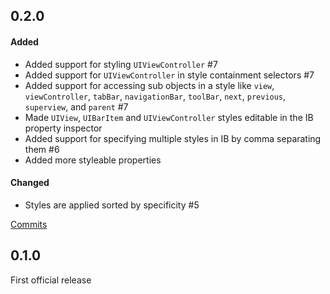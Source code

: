 
## 0.2.0

#### Added
- Added support for styling `UIViewController` #7
- Added support for `UIViewController` in style containment selectors #7
- Added support for accessing sub objects in a style like `view`, `viewController`, `tabBar`, `navigationBar`, `toolBar`, `next`, `previous`, `superview`, and `parent` #7
- Made `UIView`, `UIBarItem` and `UIViewController` styles editable in the IB property inspector
- Added support for specifying multiple styles in IB by comma separating them #6
- Added more styleable properties

#### Changed
- Styles are applied sorted by specificity #5

[Commits](https://github.com/yonaskolb/XcodeGen/compare/0.1...0.2)

## 0.1.0
First official release